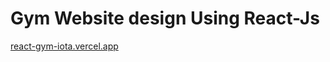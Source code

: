# Gym Website design Using React-Js
<a href="react-gym-iota.vercel.app"> react-gym-iota.vercel.app </a>
